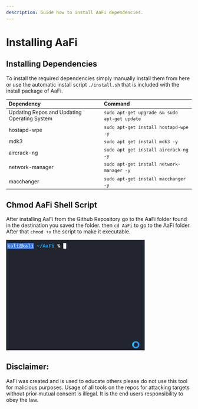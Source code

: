 ```yaml
---
description: Guide how to install AaFi dependencies.
---
```


# Installing AaFi

## Installing Dependencies

To install the required dependencies simply manually install them from here or use the automatic install script `./install.sh` that is included with the install package of AaFi.

| Dependency | Command |
| :--- | :--- |
| Updating Repos and Updating Operating System | `sudo apt-get upgrade && sudo apt-get update` |
| hostapd-wpe | `sudo apt-get install hostapd-wpe -y` |
| mdk3 | `sudo apt get install mdk3 -y` |
| aircrack-ng | `sudo apt get install aircrack-ng -y` |
| network-manager | `sudo apt-get install network-manager -y` |
| macchanger | `sudo apt-get install macchanger -y` |

## Chmod AaFi Shell Script

After installing AaFi from the Github Repository go to the AaFi folder found in the destination you saved the folder. then `cd AaFi` to go to the AaFi folder. After that `chmod +x` the script to make it executable.

![](.gitbook/assets/4oyxi9l7qr.gif)

## Disclaimer:

AaFi was created and is used to educate others please do not use this tool for malicious purposes. Usage of all tools on the repos for attacking targets without prior mutual consent is illegal. It is the end users responsibility to obey the law. 


